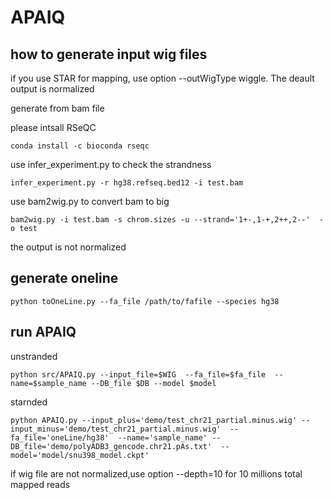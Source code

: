 # APAIQ

## how to generate input wig files
if you use STAR for mapping, use option --outWigType wiggle. The deault output is normalized

generate from bam file

please intsall RSeQC

`conda install -c bioconda rseqc`

use infer_experiment.py to check the strandness

`infer_experiment.py -r hg38.refseq.bed12 -i test.bam`

use bam2wig.py to convert bam to big

`bam2wig.py -i test.bam -s chrom.sizes -u --strand='1+-,1-+,2++,2--'  -o test`

the output is not normalized

## generate oneline
`python toOneLine.py --fa_file /path/to/fafile --species hg38`

## run APAIQ
unstranded 

`python src/APAIQ.py --input_file=$WIG  --fa_file=$fa_file  --name=$sample_name --DB_file $DB --model $model`

starnded

`python APAIQ.py --input_plus='demo/test_chr21_partial.minus.wig' --input_minus='demo/test_chr21_partial.minus.wig'  --fa_file='oneLine/hg38'  --name='sample_name' --DB_file='demo/polyADB3_gencode.chr21.pAs.txt'  --model='model/snu398_model.ckpt'`


if wig file are not normalized,use option --depth=10 for 10 millions total mapped reads
